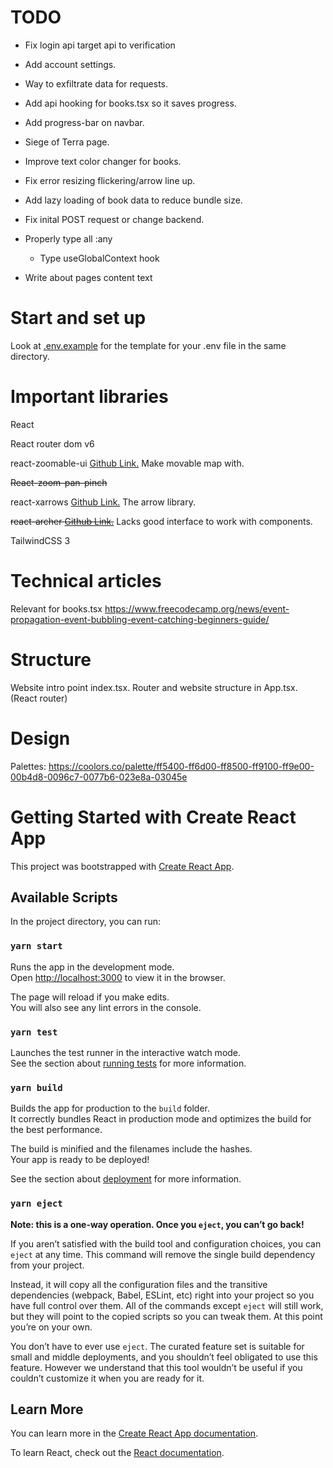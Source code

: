 # TODO

- Fix login api target api to verification

- Add account settings.

- Way to exfiltrate data for requests.

- Add api hooking for books.tsx so it saves progress.

- Add progress-bar on navbar.

- Siege of Terra page.

- Improve text color changer for books.

- Fix error resizing flickering/arrow line up.

- Add lazy loading of book data to reduce bundle size.

- Fix inital POST request or change backend.

- Properly type all :any
    - Type useGlobalContext hook

- Write about pages content text

# Start and set up

Look at [.env.example](.env.example) for the template for your .env file in the same directory.


# Important libraries
React

React router dom v6

react-zoomable-ui [Github Link.](https://github.com/aarondail/react-zoomable-ui) Make movable map with.

~~React-zoom-pan-pinch~~

react-xarrows [Github Link.](https://github.com/Eliav2/react-xarrows) The arrow library.

~~react-archer [Github Link.](https://github.com/pierpo/react-archer)~~ Lacks good interface to work with components.

TailwindCSS 3

# Technical articles
Relevant for books.tsx https://www.freecodecamp.org/news/event-propagation-event-bubbling-event-catching-beginners-guide/

# Structure
Website intro point index.tsx.
Router and website structure in App.tsx. (React router)

# Design
Palettes: https://coolors.co/palette/ff5400-ff6d00-ff8500-ff9100-ff9e00-00b4d8-0096c7-0077b6-023e8a-03045e


# Getting Started with Create React App

This project was bootstrapped with [Create React App](https://github.com/facebook/create-react-app).

## Available Scripts

In the project directory, you can run:

### `yarn start`

Runs the app in the development mode.\
Open [http://localhost:3000](http://localhost:3000) to view it in the browser.

The page will reload if you make edits.\
You will also see any lint errors in the console.

### `yarn test`

Launches the test runner in the interactive watch mode.\
See the section about [running tests](https://facebook.github.io/create-react-app/docs/running-tests) for more information.

### `yarn build`

Builds the app for production to the `build` folder.\
It correctly bundles React in production mode and optimizes the build for the best performance.

The build is minified and the filenames include the hashes.\
Your app is ready to be deployed!

See the section about [deployment](https://facebook.github.io/create-react-app/docs/deployment) for more information.

### `yarn eject`

**Note: this is a one-way operation. Once you `eject`, you can’t go back!**

If you aren’t satisfied with the build tool and configuration choices, you can `eject` at any time. This command will remove the single build dependency from your project.

Instead, it will copy all the configuration files and the transitive dependencies (webpack, Babel, ESLint, etc) right into your project so you have full control over them. All of the commands except `eject` will still work, but they will point to the copied scripts so you can tweak them. At this point you’re on your own.

You don’t have to ever use `eject`. The curated feature set is suitable for small and middle deployments, and you shouldn’t feel obligated to use this feature. However we understand that this tool wouldn’t be useful if you couldn’t customize it when you are ready for it.

## Learn More

You can learn more in the [Create React App documentation](https://facebook.github.io/create-react-app/docs/getting-started).

To learn React, check out the [React documentation](https://reactjs.org/).
